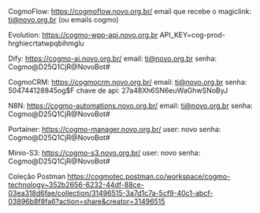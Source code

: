 CogmoFlow:
https://cogmoflow.novo.org.br/
email que recebe o magiclink: ti@novo.org.br (ou emails cogmo)

Evolution:
https://cogmo-wpp-api.novo.org.br
⁠API_KEY=cog-prod-hrghiecrtatwpqbihmglu

Dify:
https://cogmo-ai.novo.org.br/
email: ti@novo.org.br
senha: Cogmo@D25Q1CjR@NovoBot#

CogmoCRM:
https://cogmocrm.novo.org.br/
email: ti@novo.org.br
senha: 504744128845og$F
chave de api: 27a48Xh6SN6euWaGhwSNoByJ

N8N:
https://cogmo-automations.novo.org.br/
email: ti@novo.org.br
senha: Cogmo@D25Q1CjR@NovoBot#

Portainer:
https://cogmo-manager.novo.org.br/
user: novo
senha: Cogmo@D25Q1CjR@NovoBot#

Minio-S3:
https://cogmo-s3.novo.org.br/
user: novo
senha: Cogmo@D25Q1CjR@NovoBot#

Coleção Postman
https://cogmotec.postman.co/workspace/cogmo-technology~352b2656-6232-44df-88ce-03ea318d6fae/collection/31496515-3a7d1c7a-5cf9-40c1-abcf-03896b8f8fa6?action=share&creator=31496515
